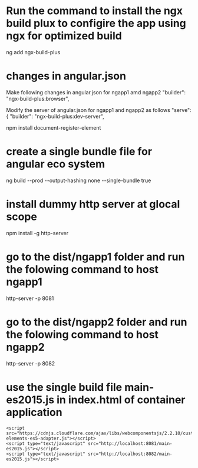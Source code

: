 # Run the command to install the ngx build plux to configire the app using ngx for optimized build

ng add ngx-build-plus
# changes in angular.json

Make following changes in angular.json for ngapp1 amd ngapp2
"builder": "ngx-build-plus:browser",

Modify the server of angular.json for ngapp1 and ngapp2 as follows
 "serve": {
          "builder": "ngx-build-plus:dev-server",




npm install document-register-element

 # create a single bundle file for angular eco system

ng build --prod --output-hashing none --single-bundle true

# install dummy http server at glocal scope

npm install -g http-server

# go to the dist/ngapp1 folder and run the folowing command to host ngapp1

http-server -p 8081


# go to the dist/ngapp2 folder and run the folowing command to host ngapp2

http-server -p 8082

# use the single build file main-es2015.js in index.html of container application

  <script src="https://cdnjs.cloudflare.com/ajax/libs/zone.js/0.9.1/zone.min.js"></script>
    <script src="https://cdnjs.cloudflare.com/ajax/libs/webcomponentsjs/2.2.10/custom-elements-es5-adapter.js"></script>
    <script type="text/javascript" src="http://localhost:8081/main-es2015.js"></script>
    <script type="text/javascript" src="http://localhost:8082/main-es2015.js"></script>